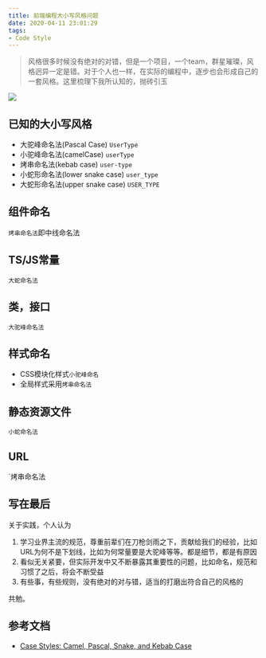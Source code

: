 ```yaml
---
title: 前端编程大小写风格问题
date: 2020-04-11 23:01:29
tags:
- Code Style
---
```

> 风格很多时候没有绝对的对错，但是一个项目，一个team，群星璀璨，风格迥异一定是错。对于个人也一样，在实际的编程中，逐步也会形成自己的一套风格。这里梳理下我所认知的，抛砖引玉

![](http://static.1991421.cn/2020/2020-04-11-230805.png)

## 已知的大小写风格

- 大驼峰命名法(Pascal Case) `UserType`
- 小驼峰命名法(camelCase) `userType`
- 烤串命名法(kebab case) `user-type`
- 小蛇形命名法(lower snake case) `user_type`
- 大蛇形命名法(upper snake case) `USER_TYPE`

## 组件命名
`烤串命名法`即中线命名法

## TS/JS常量
`大蛇命名法`

## 类，接口
`大驼峰命名法`

## 样式命名
- CSS模块化样式`小驼峰命名`
- 全局样式采用`烤串命名法`

## 静态资源文件
`小蛇命名法`

## URL
`烤串命名法


## 写在最后
关于实践，个人认为

1. 学习业界主流的规范，尊重前辈们在刀枪剑雨之下，贡献给我们的经验，比如URL为何不是下划线，比如为何常量要是大驼峰等等。都是细节，都是有原因
2. 看似无关紧要，但实际开发中又不断暴露其重要性的问题，比如命名，规范和习惯了之后，将会不断受益
3. 有些事，有些规则，没有绝对的对与错，适当的打磨出符合自己的风格的

共勉。

## 参考文档

- [Case Styles: Camel, Pascal, Snake, and Kebab Case](https://medium.com/better-programming/string-case-styles-camel-pascal-snake-and-kebab-case-981407998841)
